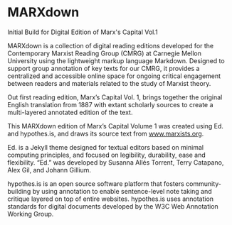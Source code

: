 # MARXdown
Initial Build for Digital Edition of Marx's Capital Vol.1

MARXdown is a collection of digital reading editions developed for the Contemporary Marxist Reading Group (CMRG) at Carnegie Mellon University using the lightweight markup language Markdown. Designed to support group annotation of key texts for our CMRG, it provides a centralized and accessible online space for ongoing critical engagement between readers and materials related to the study of Marxist theory.

Out first reading edition, Marx’s Capital Vol. 1, brings together the original English translation from 1887 with extant scholarly sources to create a multi-layered annotated edition of the text.

This MARXdown edition of Marx’s Capital Volume 1 was created using Ed. and hypothes.is, and draws its source text from www.marxists.org.

Ed. is a Jekyll theme designed for textual editors based on minimal computing principles, and focused on legibility, durability, ease and flexibility. “Ed.” was developed by Susanna Allés Torrent, Terry Catapano, Alex Gil, and Johann Gillium.

hypothes.is is an open source software platform that fosters community-building by using annotation to enable sentence-level note taking and critique layered on top of entire websites. hypothes.is uses annotation standards for digital documents developed by the W3C Web Annotation Working Group.
